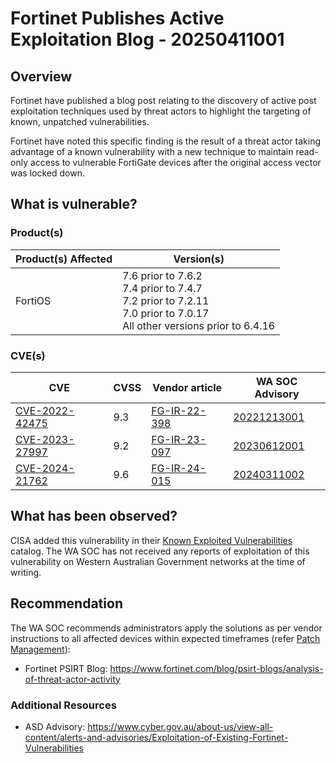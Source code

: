 # Fortinet Publishes Active Exploitation Blog - 20250411001

## Overview

Fortinet have published a blog post relating to the discovery of active post exploitation techniques used by threat actors to highlight the targeting of known, unpatched vulnerabilities.

Fortinet have noted this specific finding is the result of a threat actor taking advantage of a known vulnerability with a new technique to maintain read-only access to vulnerable FortiGate devices after the original access vector was locked down.

## What is vulnerable?

### Product(s)

| Product(s) Affected | Version(s) |
| --- | --- |
| FortiOS | 7.6 prior to 7.6.2 <br> 7.4 prior to 7.4.7 <br> 7.2 prior to 7.2.11 <br> 7.0 prior to 7.0.17 <br> All other versions prior to 6.4.16 |

### CVE(s)

| CVE | CVSS | Vendor article | WA SOC Advisory |
| --- | ---- | -------------- | --------------- |
| [CVE-2022-42475](https://www.cve.org/CVERecord?id=CVE-2022-42475) | 9.3 | [FG-IR-22-398](https://www.fortiguard.com/psirt/FG-IR-22-398) | [20221213001](https://soc.cyber.wa.gov.au/advisories/20221213001-Fortinet-Vulnerabilities-for-FortiOS-FortiProxy-FortiSwitchManager/) |
| [CVE-2023-27997](https://www.cve.org/CVERecord?id=CVE-2023-27997) | 9.2 | [FG-IR-23-097](https://www.fortiguard.com/psirt/FG-IR-23-097) | [20230612001](https://soc.cyber.wa.gov.au/advisories/20230612001-Critical-RCE-in-Fortigate-SSL-VPN-devices/?h=27997#what-is-the-vulnerability) |
| [CVE-2024-21762](https://www.cve.org/CVERecord?id=CVE-2024-21762) | 9.6 | [FG-IR-24-015](https://fortiguard.fortinet.com/psirt/FG-IR-24-015) | [20240311002](https://soc.cyber.wa.gov.au/advisories/20240311002-Fortinet-FortiOS-Critical-Vulnerability/?h=) |

## What has been observed?

CISA added this vulnerability in their [Known Exploited Vulnerabilities](https://www.cisa.gov/known-exploited-vulnerabilities-catalog) catalog.
The WA SOC has not received any reports of exploitation of this vulnerability on Western Australian Government networks at the time of writing.

## Recommendation

The WA SOC recommends administrators apply the solutions as per vendor instructions to all affected devices within expected timeframes (refer [Patch Management](../guidelines/patch-management.md)):

- Fortinet PSIRT Blog: <https://www.fortinet.com/blog/psirt-blogs/analysis-of-threat-actor-activity>


### Additional Resources

- ASD Advisory: <https://www.cyber.gov.au/about-us/view-all-content/alerts-and-advisories/Exploitation-of-Existing-Fortinet-Vulnerabilities>
